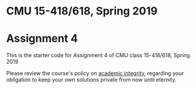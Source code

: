 # CMU 15-418/618, Spring 2019

# Assignment 4

This is the starter code for Assignment 4 of CMU class 15-418/618, Spring 2019

Please review the course's policy on
[academic integrity](http://www.cs.cmu.edu/~418/academicintegrity.html),
regarding your obligation to keep your own solutions private from now
until eternity.






